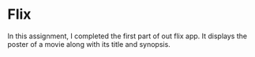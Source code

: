 # Flix
In this assignment, I completed the first part of out flix app. It displays the poster of a movie along with its title and synopsis.
